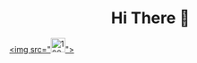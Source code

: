 <h1 align="center">Hi There 👋</h1>

[<img src="<img width="26" alt="109960336_274477960450922_1306319190754819753_n" src="https://user-images.githubusercontent.com/89981157/165626976-1f253ea0-3e8f-4c9d-aeed-f6c9cd2311ba.png">">](https://www.facebook.com/mahmoudm.aziz.35)
